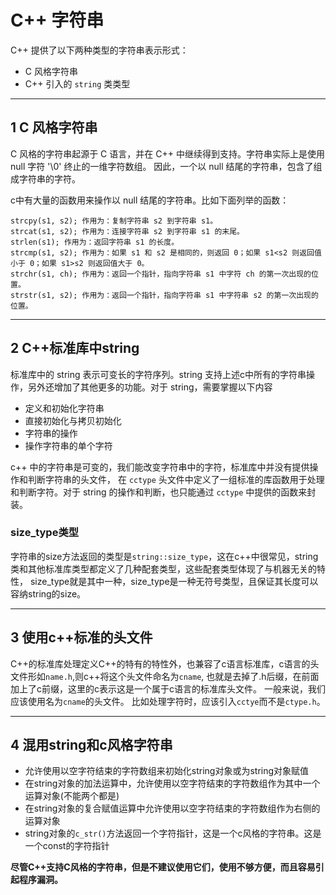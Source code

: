 # C++ 字符串

C++ 提供了以下两种类型的字符串表示形式：

- C 风格字符串
- C++ 引入的 `string` 类类型

---
## 1 C 风格字符串

C 风格的字符串起源于 C 语言，并在 C++ 中继续得到支持。字符串实际上是使用 null 字符 '\0' 终止的一维字符数组。
因此，一个以 null 结尾的字符串，包含了组成字符串的字符。

c中有大量的函数用来操作以 null 结尾的字符串。比如下面列举的函数：

```
strcpy(s1, s2); 作用为：复制字符串 s2 到字符串 s1。
strcat(s1, s2); 作用为：连接字符串 s2 到字符串 s1 的末尾。
strlen(s1); 作用为：返回字符串 s1 的长度。
strcmp(s1, s2); 作用为：如果 s1 和 s2 是相同的，则返回 0；如果 s1<s2 则返回值小于 0；如果 s1>s2 则返回值大于 0。
strchr(s1, ch); 作用为：返回一个指针，指向字符串 s1 中字符 ch 的第一次出现的位置。
strstr(s1, s2); 作用为：返回一个指针，指向字符串 s1 中字符串 s2 的第一次出现的位置。
```

---
## 2 C++标准库中string

标准库中的 string 表示可变长的字符序列。string 支持上述c中所有的字符串操作，另外还增加了其他更多的功能。对于 string，需要掌握以下内容

- 定义和初始化字符串
- 直接初始化与拷贝初始化
- 字符串的操作
- 操作字符串的单个字符

c++ 中的字符串是可变的，我们能改变字符串中的字符，标准库中并没有提供操作和判断字符串的头文件，
在 `cctype` 头文件中定义了一组标准的库函数用于处理和判断字符。对于 string 的操作和判断，也只能通过 `cctype` 中提供的函数来封装。

### size_type类型
 
 字符串的size方法返回的类型是`string::size_type`，这在c++中很常见，string类和其他标准库类型都定义了几种配套类型，这些配套类型体现了与机器无关的特性，
 size_type就是其中一种，size_type是一种无符号类型，且保证其长度可以容纳string的size。

---
## 3 使用c++标准的头文件

C++的标准库处理定义C++的特有的特性外，也兼容了c语言标准库，c语言的头文件形如`name.h`,则c++将这个头文件命名为`cname`,
也就是去掉了.h后缀，在前面加上了c前缀，这里的c表示这是一个属于c语言的标准库头文件。    一般来说，我们应该使用名为`cname`的头文件。
比如处理字符时，应该引入`cctye`而不是`ctype.h`。



--- 
## 4 混用string和c风格字符串

- 允许使用以空字符结束的字符数组来初始化string对象或为string对象赋值
- 在string对象的加法运算中，允许使用以空字符结束的字符数组作为其中一个运算对象(不能两个都是)
- 在string对象的复合赋值运算中允许使用以空字符结束的字符数组作为右侧的运算对象
- string对象的`c_str()`方法返回一个字符指针，这是一个c风格的字符串。这是一个const的字符指针

**尽管C++支持C风格的字符串，但是不建议使用它们，使用不够方便，而且容易引起程序漏洞。**

